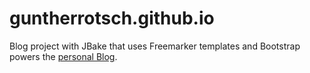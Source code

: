 # guntherrotsch.github.io

Blog project with JBake that uses Freemarker templates and Bootstrap powers
the [personal Blog](https://guntherrotsch.github.io).
